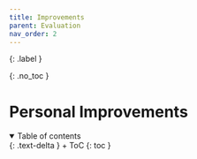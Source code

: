 ```yaml
---
title: Improvements
parent: Evaluation
nav_order: 2
---
```


{: .label }

{: .no_toc }
# Personal Improvements

<details open markdown="block">
{: .text-delta }
<summary>Table of contents</summary>
+ ToC
{: toc }
</details>
